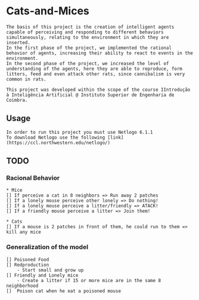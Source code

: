 # Cats-and-Mices
    The basis of this project is the creation of intelligent agents capable of perceiving and responding to different behaviors simultaneously, relating to the environment in which they are inserted.
    In the first phase of the project, we implemented the rational behavior of agents, increasing their ability to react to events in the environment.
    In the second phase of the project, we increased the level of understanding of the agents, here they are able to reproduce, form litters, feed and even attack other rats, since cannibalism is very common in rats.

    This project was developed within the scope of the course IIntrodução à Inteligência Artificial @ Instituto Superior de Engenharia de Coimbra.

## Usage
    In order to run this project you must use Netlogo 6.1.1
    To download Netlogo use the following [link](https://ccl.northwestern.edu/netlogo/)

## TODO
### Racional Behavior
    * Mice
    [] If perceive a cat in 8 neighbors => Run away 2 patches
    [] If a lonely mouse perceive other lonely => Do nothing!
    [] If a lonely mouse perceive a litter/friendly => ATACK!
    [] If a friendly mouse perceive a litter => Join them!

    * Cats
    [] If a mouse is 2 patches in front of them, he could run to them => kill any mice

### Generalization of the model

    [] Poisoned Food
    [] Redproduction
        - Start small and grow up
    [] Friendly and Lonely mice
        - Create a litter if 15 or more mice are in the same 8 neighborhood
    []  Poison cat when he eat a poisoned mouse